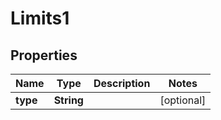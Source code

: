 # Limits1

## Properties
Name | Type | Description | Notes
------------ | ------------- | ------------- | -------------
**type** | **String** |  |  [optional]
